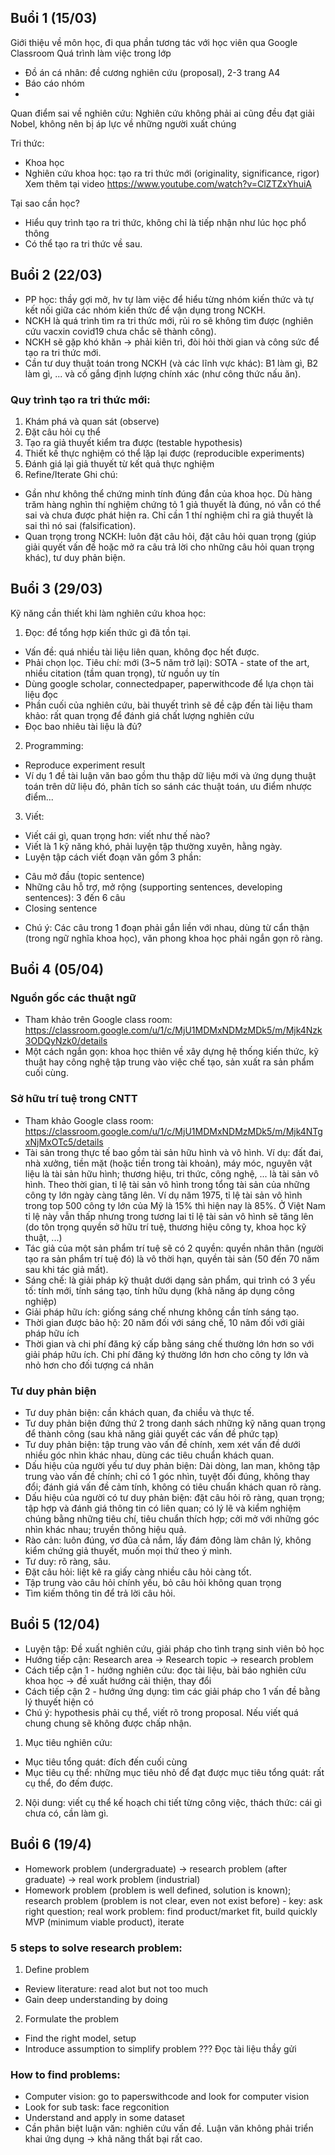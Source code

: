 ## Buổi 1 (15/03)
Giới thiệu về môn học, đi qua phần tương tác với học viên qua Google Classroom
Quá trình làm việc trong lớp
- Đồ án cá nhân: đề cương nghiên cứu (proposal), 2-3 trang A4
- Báo cáo nhóm
- 
Quan điểm sai về nghiên cứu:
Nghiên cứu không phải ai cũng đều đạt giải Nobel, không nên bị áp lực về những người xuất chúng

Tri thức:
- Khoa học
- Nghiên cứu khoa học: tạo ra tri thức mới (originality, significance, rigor)
Xem thêm tại video https://www.youtube.com/watch?v=ClZTZxYhuiA

Tại sao cần học?
- Hiểu quy trình tạo ra tri thức, không chỉ là tiếp nhận như lúc học phổ thông
- Có thể tạo ra tri thức về sau.

## Buổi 2 (22/03)
- PP học: thầy gợi mở, hv tự làm việc để hiểu từng nhóm kiến thức và tự kết nối giữa các nhóm kiến thức để vận dụng trong NCKH.
- NCKH là quá trình tìm ra tri thức mới, rủi ro sẽ không tìm được (nghiên cứu vacxin covid19 chưa chắc sẽ thành công).
- NCKH sẽ gặp khó khăn -> phải kiên trì, đòi hỏi thời gian và công sức để tạo ra tri thức mới.
- Cần tư duy thuật toán trong NCKH (và các lĩnh vực khác): B1 làm gì, B2 làm gì, ... và cố gắng định lượng chính xác (như công thức nấu ăn).
### Quy trình tạo ra tri thức mới:
1. Khám phá và quan sát (observe)
2. Đặt câu hỏi cụ thể
3. Tạo ra giả thuyết kiểm tra được (testable hypothesis)
4. Thiết kế thực nghiệm có thể lặp lại được (reproducible experiments)
5. Đánh giá lại giả thuyết từ kết quả thực nghiệm
6. Refine/Iterate
Ghi chú: 
- Gần như không thể chứng minh tính đúng đắn của khoa học. Dù hàng trăm hàng nghìn thí nghiệm chứng tỏ 1 giả thuyết là đúng, nó vẫn có thể sai và chưa được phát hiện ra. Chỉ cần 1 thí nghiệm chỉ ra giả thuyết là sai thì nó sai (falsification).
- Quan trọng trong NCKH: luôn đặt câu hỏi, đặt câu hỏi quan trọng (giúp giải quyết vấn đề hoặc mở ra câu trả lời cho những câu hỏi quan trọng khác), tư duy phản biện.

## Buổi 3 (29/03)
Kỹ năng cần thiết khi làm nghiên cứu khoa học:
1. Đọc: để tổng hợp kiến thức gì đã tồn tại.
- Vấn đề: quá nhiều tài liệu liên quan, không đọc hết được.
- Phải chọn lọc. Tiêu chí: mới (3~5 năm trở lại): SOTA - state of the art, nhiều citation (tầm quan trọng), từ nguồn uy tín
- Dùng google scholar, connectedpaper, paperwithcode để lựa chọn tài liệu đọc
- Phần cuối của nghiên cứu, bài thuyết trình sẽ đề cập đến tài liệu tham khảo: rất quan trọng để đánh giá chất lượng nghiên cứu
- Đọc bao nhiêu tài liệu là đủ?
2. Programming:
- Reproduce experiment result
- Ví dụ 1 đề tài luận văn bao gồm thu thập dữ liệu mới và ứng dụng thuật toán trên dữ liệu đó, phân tích so sánh các thuật toán, ưu điểm nhược điểm...
3. Viết:
- Viết cái gì, quan trọng hơn: viết như thế nào?
- Viết là 1 kỹ năng khó, phải luyện tập thường xuyên, hằng ngày.
- Luyện tập cách viết đoạn văn gồm 3 phần:
+ Câu mở đầu (topic sentence)
+ Những câu hỗ trợ, mở rộng (supporting sentences, developing sentences): 3 đến 6 câu
+ Closing sentence
- Chú ý: Các câu trong 1 đoạn phải gắn liền với nhau, dùng từ cẩn thận (trong ngữ nghĩa khoa học), văn phong khoa học phải ngắn gọn rõ ràng.

## Buổi 4 (05/04)
### Nguồn gốc các thuật ngữ
- Tham khảo trên Google class room: https://classroom.google.com/u/1/c/MjU1MDMxNDMzMDk5/m/Mjk4Nzk3ODQyNzk0/details
- Một cách ngắn gọn: khoa học thiên về xây dựng hệ thống kiến thức, kỹ thuật hay công nghệ tập trung vào việc chế tạo, sản xuất ra sản phẩm cuối cùng. 
### Sở hữu trí tuệ trong CNTT
- Tham khảo Google class room: https://classroom.google.com/u/1/c/MjU1MDMxNDMzMDk5/m/Mjk4NTgxNjMxOTc5/details
- Tài sản trong thực tế bao gồm tài sản hữu hình và vô hình. Ví dụ: đất đai, nhà xưởng, tiền mặt (hoặc tiền trong tài khoản), máy móc, nguyên vật liệu là tài sản 
hữu hình; thương hiệu, tri thức, công nghệ, ... là tài sản vô hình. Theo thời gian, tỉ lệ tài sản vô hình trong tổng tài sản của những công ty lớn ngày càng tăng lên. Ví dụ năm 1975, tỉ lệ tài sản vô hình trong top 500 công ty lớn của Mỹ là 15% thì hiện nay là 85%. Ở Việt Nam tỉ lệ này vẫn thấp nhưng trong tương lai tỉ lệ tài sản vô hình sẽ tăng lên (do tôn trọng quyền sở hữu trí tuệ, thương hiệu công ty, khoa học kỹ thuật, ...)
- Tác giả của một sản phẩm trí tuệ sẽ có 2 quyền: quyền nhân thân (người tạo ra sản phẩm trí tuệ đó) là vô thời hạn, quyền tài sản (50 đến 70 năm sau khi tác giả mất).
- Sáng chế: là giải pháp kỹ thuật dưới dạng sản phẩm, qui trình có 3 yếu tố: tính mới, tính sáng tạo, tính hữu dụng (khả năng áp dụng công nghiệp)
- Giải pháp hữu ích: giống sáng chế nhưng không cần tính sáng tạo.
- Thời gian được bảo hộ: 20 năm đối với sáng chế, 10 năm đối với giải pháp hữu ích
- Thời gian và chi phí đăng ký cấp bằng sáng chế thường lớn hơn so với giải pháp hữu ích. Chi phí đăng ký thường lớn hơn cho công ty lớn và nhỏ hơn cho đối tượng cá nhân
### Tư duy phản biện
- Tư duy phản biện: cần khách quan, đa chiều và thực tế.
- Tư duy phản biện đứng thứ 2 trong danh sách những kỹ năng quan trọng để thành công (sau khả năng giải quyết các vấn đề phức tạp)
- Tư duy phản biện: tập trung vào vấn đề chính, xem xét vấn đề dưới nhiều góc nhìn khác nhau, dùng các tiêu chuẩn khách quan.
- Dấu hiệu của người yếu tư duy phản biện: Dài dòng, lan man, không tập trung vào vấn đề chính; chỉ có 1 góc nhìn, tuyệt đối đúng, không thay đổi; đánh giá vấn đề cảm tính, không có tiêu chuẩn khách quan rõ ràng.
- Dấu hiệu của người có tư duy phản biện: đặt câu hỏi rõ ràng, quan trọng; tập hợp và đánh giá thông tin có liên quan; có lý lẽ và kiểm nghiệm chúng bằng những tiêu chí, tiêu chuẩn thích hợp; cởi mở với những góc nhìn khác nhau; truyền thông hiệu quả.
- Rào cản: luôn đúng, vơ đũa cả nắm, lấy đám đông làm chân lý, không kiểm chứng giả thuyết, muốn mọi thứ theo ý mình.
- Tư duy: rõ ràng, sâu.
- Đặt câu hỏi: liệt kê ra giấy càng nhiều câu hỏi càng tốt.
- Tập trung vào câu hỏi chính yếu, bỏ câu hỏi không quan trọng
- Tìm kiếm thông tin để trả lời câu hỏi.

## Buổi 5 (12/04)
- Luyện tập: Đề xuất nghiên cứu, giải pháp cho tình trạng sinh viên bỏ học
- Hướng tiếp cận: Research area -> Research topic -> research problem
- Cách tiếp cận 1 - hướng nghiên cứu: đọc tài liệu, bài báo nghiên cứu khoa học -> đề xuất hướng cải thiện, thay đổi
- Cách tiếp cận 2 - hướng ứng dụng: tìm các giải pháp cho 1 vấn đề bằng lý thuyết hiện có
- Chú ý: hypothesis phải cụ thể, viết rõ trong proposal. Nếu viết quá chung chung sẽ không được chấp nhận.
1. Mục tiêu nghiên cứu:
- Mục tiêu tổng quát: đích đến cuối cùng
- Mục tiêu cụ thể: những mục tiêu nhỏ để đạt được mục tiêu tổng quát: rất cụ thể, đo đếm được.
2. Nội dung: viết cụ thể kế hoạch chi tiết từng công việc, thách thức: cái gì chưa có, cần làm gì.

## Buổi 6 (19/4)
- Homework problem (undergraduate) -> research problem (after graduate) -> real work problem (industrial)
- Homework problem (problem is well defined, solution is known); research problem (problem is not clear, even not exist before) - key: ask right question; real work problem: find product/market fit, build quickly MVP (minimum viable product), iterate 
### 5 steps to solve research problem:
1. Define problem
- Review literature: read alot but not too much
- Gain deep understanding by doing
2. Formulate the problem
- Find the right model, setup
- Introduce assumption to simplify problem
??? Đọc tài liệu thầy gửi

### How to find problems:
- Computer vision: go to paperswithcode and look for computer vision
- Look for sub task: face regconition 
- Understand and apply in some dataset
- Cần phân biệt luận văn: nghiên cứu vấn đề. Luận văn không phải triển khai ứng dụng -> khả năng thất bại rất cao.
